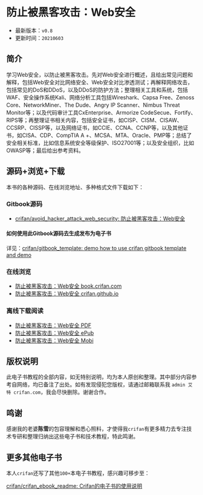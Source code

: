 # 防止被黑客攻击：Web安全

* 最新版本：`v0.8`
* 更新时间：`20210603`

## 简介

学习Web安全，以防止被黑客攻击。先对Web安全进行概述，且给出常见问题和解释，包括Web安全对比网络安全、Web安全对比渗透测试；再解释网络攻击，包括常见的DoS和DDoS，以及DDoS的防护方法；整理相关工具和系统，包括WAF、安全操作系统Kali、网络分析工具包括Wireshark、Capsa Free、Zenoss Core、NetworkMiner、The Dude、Angry IP Scanner、Nimbus Threat Monitor等；以及代码审计工具CxEnterprise、Armorize CodeSecue、Fortify、RIPS等；再整理证书相关内容，包括安全证书，如CISP、CISM、CISAW、CCSRP、CISSP等，以及网络证书，如CCIE、CCNA、CCNP等，以及其他证书，如CISA、CDP、CompTIA A +、MCSA、MTA、Oracle、PMP等；总结了安全相关标准，比如信息系统安全等级保护、ISO27001等；以及安全组织，比如OWASP等；最后给出参考资料。

## 源码+浏览+下载

本书的各种源码、在线浏览地址、多种格式文件下载如下：

### Gitbook源码

* [crifan/avoid_hacker_attack_web_security: 防止被黑客攻击：Web安全](https://github.com/crifan/avoid_hacker_attack_web_security)

#### 如何使用此Gitbook源码去生成发布为电子书

详见：[crifan/gitbook_template: demo how to use crifan gitbook template and demo](https://github.com/crifan/gitbook_template)

### 在线浏览

* [防止被黑客攻击：Web安全 book.crifan.com](http://book.crifan.com/books/avoid_hacker_attack_web_security/website)
* [防止被黑客攻击：Web安全 crifan.github.io](https://crifan.github.io/avoid_hacker_attack_web_security/website)

### 离线下载阅读

* [防止被黑客攻击：Web安全 PDF](http://book.crifan.com/books/avoid_hacker_attack_web_security/pdf/avoid_hacker_attack_web_security.pdf)
* [防止被黑客攻击：Web安全 ePub](http://book.crifan.com/books/avoid_hacker_attack_web_security/epub/avoid_hacker_attack_web_security.epub)
* [防止被黑客攻击：Web安全 Mobi](http://book.crifan.com/books/avoid_hacker_attack_web_security/mobi/avoid_hacker_attack_web_security.mobi)

## 版权说明

此电子书教程的全部内容，如无特别说明，均为本人原创和整理。其中部分内容参考自网络，均已备注了出处。如有发现侵犯您版权，请通过邮箱联系我 `admin 艾特 crifan.com`，我会尽快删除。谢谢合作。

## 鸣谢

感谢我的老婆**陈雪**的包容理解和悉心照料，才使得我`crifan`有更多精力去专注技术专研和整理归纳出这些电子书和技术教程，特此鸣谢。

## 更多其他电子书

本人`crifan`还写了其他`100+`本电子书教程，感兴趣可移步至：

[crifan/crifan_ebook_readme: Crifan的电子书的使用说明](https://github.com/crifan/crifan_ebook_readme)
